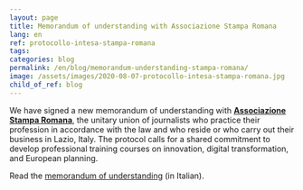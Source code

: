```yaml
---
layout: page
title: Memorandum of understanding with Associazione Stampa Romana
lang: en
ref: protocollo-intesa-stampa-romana
tags:
categories: blog
permalink: /en/blog/memorandum-understanding-stampa-romana/
image: /assets/images/2020-08-07-protocollo-intesa-stampa-romana.jpg
child_of_ref: blog
---
```


We have signed a new memorandum of understanding with [**Associazione Stampa Romana**](https://stamparomana.it/), the unitary union of journalists who practice their profession in accordance with the law and who reside or who carry out their business in Lazio, Italy. The protocol calls for a shared commitment to develop professional training courses on innovation, digital transformation, and European planning.

Read the [memorandum of understanding](/assets/docs/Eutopian_ASR_Protocollo_Intesa.pdf) (in Italian).

